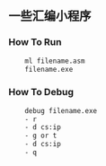 ## 一些汇编小程序

### How To Run

```Bash
    ml filename.asm
    filename.exe
```

### How To Debug

```Bash
    debug filename.exe
    - r
    - d cs:ip
    - g or t
    - d cs:ip
    - q
```
